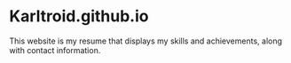 # Karltroid.github.io
This website is my resume that displays my skills and achievements, along with contact information.
